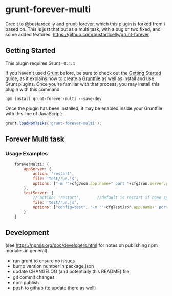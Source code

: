 # grunt-forever-multi

Credit to @bustardcelly and grunt-forever, which this plugin is forked from / based on. This is just that but as a multi task, with a bug or two fixed, and some added features.
https://github.com/bustardcelly/grunt-forever

## Getting Started
This plugin requires Grunt `~0.4.1`

If you haven't used [Grunt](http://gruntjs.com/) before, be sure to check out the [Getting Started](http://gruntjs.com/getting-started) guide, as it explains how to create a [Gruntfile](http://gruntjs.com/sample-gruntfile) as well as install and use Grunt plugins. Once you're familiar with that process, you may install this plugin with this command:

```shell
npm install grunt-forever-multi --save-dev
```

Once the plugin has been installed, it may be enabled inside your Gruntfile with this line of JavaScript:

```js
grunt.loadNpmTasks('grunt-forever-multi');
```


## Forever Multi task

### Usage Examples
```js
	foreverMulti: {
		appServer: {
			action: 'restart',
			file: 'test/run.js',
			options: ["-m '"+cfgJson.app.name+" port "+cfgJson.server.port+"'"]
		},
		testServer: {
			// action: 'restart',		//default is restart if none specified
			file: 'test/run.js',
			options: ["config=test", "-m '"+cfgTestJson.app.name+" port "+cfgTestJson.server.port+"'"]
		}
	}
```

## Development
(see https://npmjs.org/doc/developers.html for notes on publishing npm modules in general)
- run grunt to ensure no issues
- bump version number in package.json
- update CHANGELOG (and potentially this README) file
- git commit changes
- npm publish
- push to github (to update there as well)